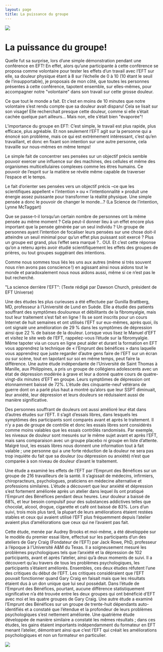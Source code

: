 ```yaml
---
layout: page
title: La puissance du groupe
---
```



![](../statiques/univers.jpg)


# La puissance du groupe!

Quelle fut sa surprise, lors d’une simple démonstration pendant une conférence en EFT!
En effet, alors qu’une participante à cette conférence se proposa comme volontaire pour tester les effets d’un travail avec l’EFT sur elle, sa douleur physique étant à 8 sur l’échelle de 0 à 10 (10 étant le seuil de l’insupportable), je proposais de mon côté, que toutes les personnes présentes à cette conférence, tapotent ensemble, sur elles-mêmes, pour accompagner notre "volontaire" dans son travail sur cette grosse douleur.

Ce que tout le monde a fait. Et c’est en moins de 10 minutes que notre volontaire s’est rendu compte que sa douleur avait disparu!  Cela se lisait sur son visage! Elle recherchait presque cette douleur, comme si elle s’était cachée quelque part ailleurs... Mais non, elle s’était bien "évaporée"!

L’importance du groupe en EFT:
C’est simple, le travail est plus rapide, plus efficace, plus agréable.
Et non seulement l’EFT agit sur la personne qui a énoncé son problème, mais ce qui est extrèmement intéressant, c’est qu’en travaillant, et donc en fixant son intention sur une autre personne, cela travaille sur nous-mêmes en même temps!


Le simple fait de concentrer ses pensées sur un objectif précis semble pouvoir exercer une influence sur des machines, des cellules et même des organismes multicellulaires complexes comme les êtres humains. Ce pouvoir de l’esprit sur la matière se révèle même capable de traverser l’espace et le temps.

Le fait d’orienter ses pensées vers un objectif précis –ce que les scientifiques appellent « l’intention » ou « l’intentionnalité » produit une énergie assez puissante pour transformer la réalité physique. Une simple pensée a donc le pouvoir de changer le monde…? (La Science de l’intention, Lynne McTaggart)

Que se passe-t-il lorsqu’un certain nombre de personnes ont la même pensée au même moment ? Cela peut-il donner lieu à un effet encore plus important que la pensée générée par un seul individu ? Un groupe de personnes ayant l’intention de focaliser leurs pensées sur une chose doit-il atteindre un seuil minimal pour qu’un effet plus puissant soit exercé ?  Plus un groupe est grand, plus l’effet sera marqué ?.. OUI. Et c’est cette réponse qu’on a retenu après avoir étudié scientifiquement les effets des groupes de prières, ou tout groupes suggérant des intentions.

Comme nous sommes tous liés les uns aux autres (même si très souvent nous n’en avons pas conscience !) en agissant ainsi nous aidons tout le monde et paradoxalement nous nous aidons aussi, même si ce n’est pas le but recherché.




"La science derrière l’EFT": (Texte rédigé par Dawson Church, président de EFT Universe)

Une des études les plus curieuses a été effectuée par Gunilla Brattberg, MD, professeur à l’Université de Lund en Suède. Elle a étudié des patients souffrant des symptômes douloureux et débilitants de la fibromyalgie, mais tout leur traitement s’est fait en ligne ! Ils se sont inscrits pour un cours Internet de huit semaines et ont utilisés l’EFT sur eux-mêmes, après quoi, ils ont signalé une amélioration de 29 % dans les symptômes de dépression ainsi que 22 % de baisse de la douleur. Lorsque vous lisez le Manuel d’EFT et visitez le site web de l’EFT, rappelez-vous l’étude sur la fibromyalgie. Même tapoter via un cours en ligne peut aider et durant la formation en EFT vous apprendrez la technique de « l’Emprunt des bénéfices » dans laquelle vous apprendrez que juste regarder d’autre gens faire de l’EFT sur un écran ou sur scène, tout en tapotant sur soi en même temps, peut faire la différence.
Une autre étude indépendante de l’Université de Saint Thomas à Manille, aux Philippines, a pris un groupe de collégiens adolescents avec un état de dépression modérée à grave et leur a donné quatre cours de quatre-vingt-dix minutes d’EFT en groupe. Leurs symptômes de dépression ont étonnamment baissé de 72%. L’étude des cinquante-neuf vétérans de guerre dont on a parlé plus haut a montré qu’alors que leur SSPT diminuait, leur anxiété, leur dépression et leurs douleurs se réduisaient aussi de manière significative.

Des personnes souffrant de douleurs ont aussi amélioré leur état dans d’autres études sur l’EFT. Il s’agit d’essais libres, dans lesquels les symptômes des participants sont comparés avant et après le traitement. Il n’y a pas de groupe de contrôle et donc les essais libres sont considérés comme moins valables que les essais contrôlés randomisés. Par exemple, les niveaux de douleur sont mesurés sur le même sujet avant et après l’EFT, mais sans comparaison avec un groupe placebo ni groupe en liste d’attente. Malgré tout, les essais libres nous donnent une information tout à fait valable ; une personne qui a une forte réduction de la douleur ne sera pas trop inquiète du fait que sa douleur (ou dépression ou anxiété) n’est que comparée à son niveau de douleur d’avant le traitement.

Une étude a examiné les effets de l’EFT par l’Emprunt des Bénéfices sur un groupe de 216 travailleurs de la santé. Il s’agissait de médecins, infirmiers, chiropracteurs, psychologues, praticiens en médecine alternative et professions similaires. L’étude a découvert que leur anxiété et dépression s’est fortement améliorée après un atelier dans lequel ils ont pratiqué l’Emprunt des Bénéfices pendant deux heures. Leur douleur a baissé de 68%, et leur besoin compulsif pour des substances addictives telles que chocolat, alcool, drogue, cigarette et café ont baissé de 83%. Lors d’un suivi, trois mois plus tard, la plupart de leurs améliorations étaient restées stables et ceux qui avaient utilisé l’EFT plus fréquemment depuis l’atelier avaient plus d’améliorations que ceux qui ne l’avaient pas fait.

Cette étude, menée par Audrey Brooks et moi-même, a été développée sur le modèle du premier essai libre, effectué sur les participants d’un des ateliers de Gary Craig (Fondateur de l’EFT) par Jack Rowe, PhD, professeur à l’époque à l’Université A&M du Texas. Il a soigneusement mesuré les problèmes psychologiques tels que l’anxiété et la dépression de 102 participants, avant et après l’atelier, ainsi qu’à deux moments de suivi. Il a découvert qu’au travers de tous les problèmes psychologiques, les participants s’étaient améliorés. Ensembles, ces deux études réfutent l’une des critiques du début de l’EFT. Les critiques considéraient que l’EFT pouvait fonctionner quand Gary Craig en faisait mais que les résultats étaient dus à un don unique que lui seul possédait. Dans l’étude de l’Emprunt des Bénéfices, pourtant, aucune différence statistiquement significative n’a été trouvée entre les deux groupes qui ont bénéficié d’EFT avec moi et les quatre groupes de Gary Craig. Une autre étude a examiné l’Emprunt des Bénéfices sur un groupe de trente-huit dépendants auto-identifiés et a constaté que l’étendue et la profondeur de leurs problèmes psychologiques s’est nettement améliorée. Une quatrième étude développée de manière similaire a constaté les mêmes résultats ; dans ces études, les gains étaient importants indépendamment du formateur en EFT menant l’atelier, démontrant ainsi que c’est l’EFT qui créait les améliorations psychologiques et non un formateur en particulier.



![](../statiques/th.jpg)

